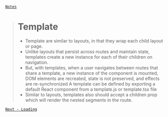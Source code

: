 [```Notes```](../../README.md)

> # Template
>
> - Template are similar to layouts, in that they wrap each child layout or page.
> - Unlike layouts that persist across routes and maintain state, templates create a new instance for each of their children on navigation.
> - But, with templates, when a user navigates between routes that share a template,
>   a new instance of the component is mounted, DOM elements are recreated, state
>   is not preserved, and effects are re-synchronized
>   A template can be defined by exporting a default React component from a
>   template.js or template.tsx file
> - Similar to layouts, templates also should accept a children prop which will render
the nested segments in the route.

[```Next - Loading```](./Loading.md)

